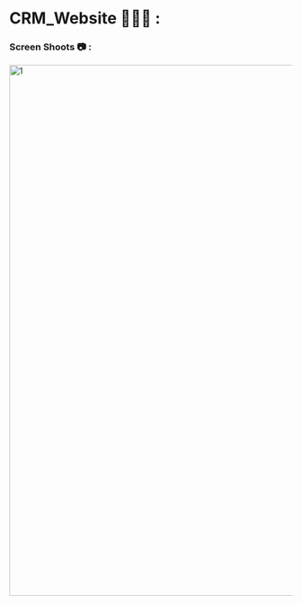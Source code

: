 # CRM_Website 👨🏻‍💻 : 


### Screen Shoots 📷 :

  <img width="945" alt="1" src="https://github.com/moadhamousti/CRM_Website/assets/118165767/29576726-f88a-4f0b-9305-9031ad34b197">
